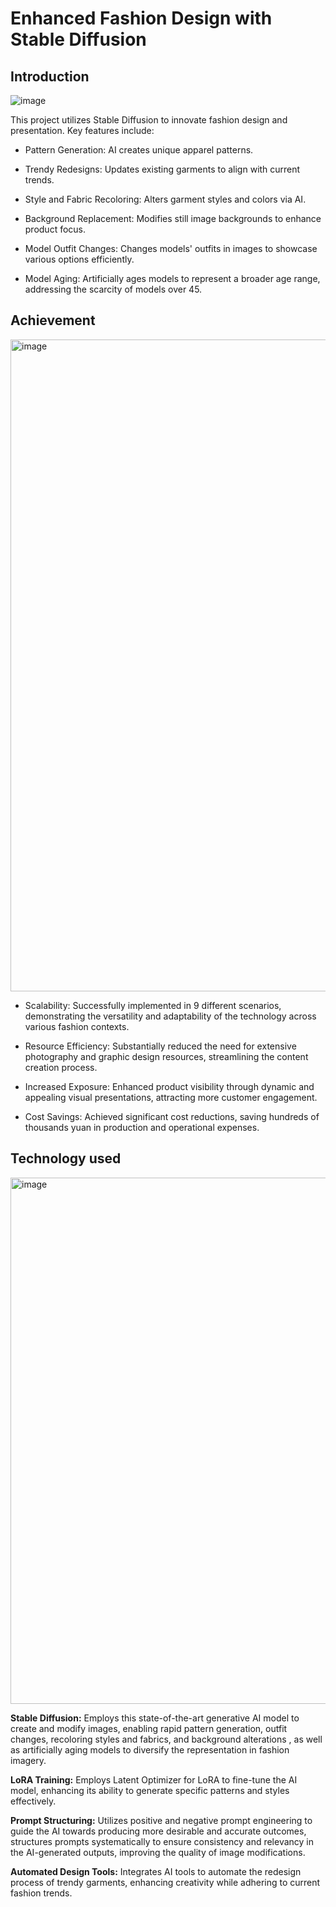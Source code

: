 


# Enhanced Fashion Design with Stable Diffusion



## Introduction

 

![image](https://github.com/user-attachments/assets/09075183-1c08-49cf-aa3e-a675eb05d79f)


This project utilizes Stable Diffusion to innovate fashion design and presentation. Key features include:

- Pattern Generation: AI creates unique apparel patterns.

- Trendy Redesigns: Updates existing garments to align with current trends.

- Style and Fabric Recoloring: Alters garment styles and colors via AI.

- Background Replacement: Modifies still image backgrounds to enhance product focus.

- Model Outfit Changes: Changes models' outfits in images to showcase various options efficiently.

- Model Aging: Artificially ages models to represent a broader age range, addressing the scarcity of models over 45.

 

 

## Achievement


<img width="1043" alt="image" src="https://github.com/user-attachments/assets/35e58c25-2676-4cb6-a9c6-d0a9344e77b7">


- Scalability: Successfully implemented in 9 different scenarios, demonstrating the versatility and adaptability of the technology across various fashion contexts.

- Resource Efficiency: Substantially reduced the need for extensive photography and graphic design resources, streamlining the content creation process.

- Increased Exposure: Enhanced product visibility through dynamic and appealing visual presentations, attracting more customer engagement.

- Cost Savings: Achieved significant cost reductions, saving hundreds of thousands yuan in production and operational expenses.

 

 

## Technology used

<img width="842" alt="image" src="https://github.com/user-attachments/assets/3e459f0b-4ad7-41e8-9e85-1445862e749a">



**Stable Diffusion:** Employs this state-of-the-art generative AI model to create and modify images, enabling rapid pattern generation, outfit changes, recoloring styles and fabrics, and background alterations , as well as artificially aging models to diversify the representation in fashion imagery.

**LoRA Training:** Employs Latent Optimizer for LoRA to fine-tune the AI model, enhancing its ability to generate specific patterns and styles effectively.

**Prompt Structuring:** Utilizes positive and negative prompt engineering to guide the AI towards producing more desirable and accurate outcomes, structures prompts systematically to ensure consistency and relevancy in the AI-generated outputs, improving the quality of image modifications.

**Automated Design Tools:** Integrates AI tools to automate the redesign process of trendy garments, enhancing creativity while adhering to current fashion trends.


